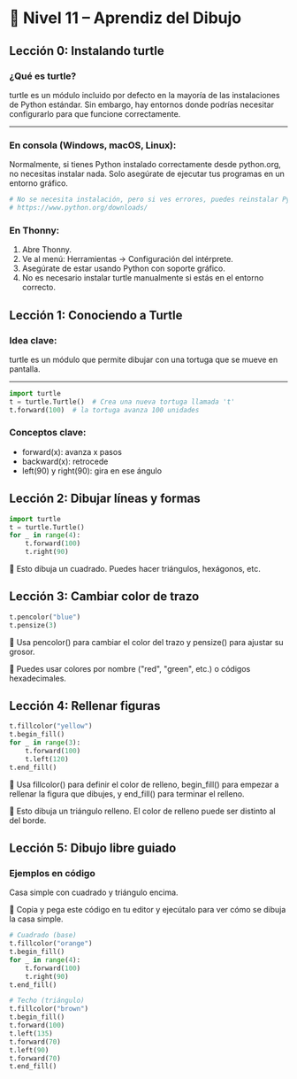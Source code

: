 # 🎨 Nivel 11 – Aprendiz del Dibujo

## Lección 0: Instalando turtle

### ¿Qué es turtle?
turtle es un módulo incluido por defecto en la mayoría de las instalaciones de Python estándar. Sin embargo, hay entornos donde podrías necesitar configurarlo para que funcione correctamente.

---

### En consola (Windows, macOS, Linux):
Normalmente, si tienes Python instalado correctamente desde python.org, no necesitas instalar nada. Solo asegúrate de ejecutar tus programas en un entorno gráfico.

```bash
# No se necesita instalación, pero si ves errores, puedes reinstalar Python desde:
# https://www.python.org/downloads/
```

### En Thonny:
1. Abre Thonny.
2. Ve al menú: Herramientas → Configuración del intérprete.
3. Asegúrate de estar usando Python con soporte gráfico.
4. No es necesario instalar turtle manualmente si estás en el entorno correcto.

## Lección 1: Conociendo a Turtle

### Idea clave:
turtle es un módulo que permite dibujar con una tortuga que se mueve en pantalla.

---

```python
import turtle
t = turtle.Turtle()  # Crea una nueva tortuga llamada 't'
t.forward(100)  # la tortuga avanza 100 unidades
```

### Conceptos clave:
- forward(x): avanza x pasos
- backward(x): retrocede
- left(90) y right(90): gira en ese ángulo

## Lección 2: Dibujar líneas y formas

```python
import turtle
t = turtle.Turtle()
for _ in range(4):
    t.forward(100)
    t.right(90)
```
📌 Esto dibuja un cuadrado. Puedes hacer triángulos, hexágonos, etc.

## Lección 3: Cambiar color de trazo

```python
t.pencolor("blue")
t.pensize(3)
```
📌 Usa pencolor() para cambiar el color del trazo y pensize() para ajustar su grosor.

🧠 Puedes usar colores por nombre ("red", "green", etc.) o códigos hexadecimales.

## Lección 4: Rellenar figuras

```python
t.fillcolor("yellow")
t.begin_fill()
for _ in range(3):
    t.forward(100)
    t.left(120)
t.end_fill()
```
📌 Usa fillcolor() para definir el color de relleno, begin_fill() para empezar a rellenar la figura que dibujes, y end_fill() para terminar el relleno.

🧠 Esto dibuja un triángulo relleno. El color de relleno puede ser distinto al del borde.

## Lección 5: Dibujo libre guiado

### Ejemplos en código
Casa simple con cuadrado y triángulo encima.

📌 Copia y pega este código en tu editor y ejecútalo para ver cómo se dibuja la casa simple.

```python
# Cuadrado (base)
t.fillcolor("orange")
t.begin_fill()
for _ in range(4):
    t.forward(100)
    t.right(90)
t.end_fill()

# Techo (triángulo)
t.fillcolor("brown")
t.begin_fill()
t.forward(100)
t.left(135)
t.forward(70)
t.left(90)
t.forward(70)
t.end_fill()
```
